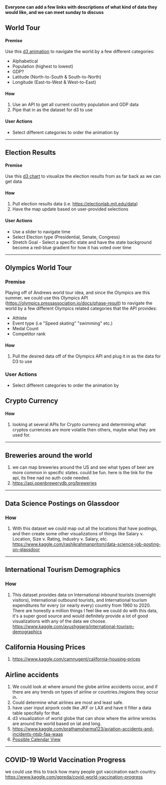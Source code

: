 #### Everyone can add a few links with descriptions of what kind of data they would like, and we can meet sunday to discuss #

## World Tour
#### Premise
Use this [d3 animation](https://observablehq.com/@d3/world-tour) to navigate the world by a few different categories:
* Alphabetical
* Population (highest to lowest)
* GDP?
* Latitude (North-to-South & South-to-North)
* Longitude (East-to-West & West-to-East)

#### How
1. Use an API to get all current country population and GDP data
2. Pipe that in as the dataset for d3 to use

#### User Actions
* Select different categories to order the animation by
----

## Election Results
#### Premise
Use this [d3 chart](https://observablehq.com/@d3/choropleth) to visualize the election results from as far back as we can get data

#### How
1. Pull election results data (i.e. https://electionlab.mit.edu/data)
2. Have the map update based on user-provided selections

#### User Actions
* Use a slider to navigate time
* Select Election type (Presidential, Senate, Congress)
* Stretch Goal - Select a specific state and have the state background become a red-blue gradient for how it has voted over time

----
## Olympics World Tour
### Premise 
Playing off of Andrews world tour idea, and since the Olympics are this summer, we could use this Olympics API (https://olympics.pressassociation.io/docs/phase-result) to navigate the world by a few different Olympics related categories that the API provides:
* Athlete 
* Event type (i.e "Speed skating" "swimming" etc.)
* Medal Count 
* Competitor rank

#### How 
1. Pull the desired data off of the Olympics API and plug it in as the data for D3 to use 

### User Actions
* Select different categories to order the animation by 

## Crypto Currency
#### How
1. looking at several APIs for Crypto currency and determining what cryptos currencies are more volatile then others, maybe what they are used for.
----
## Breweries around the world
1. we can map breweries around the US and see what types of beer are more common in specific states. could be fun. here is the link for the api, its free nad no auth code needed. 
2. https://api.openbrewerydb.org/breweries

----

## Data Science Postings on Glassdoor
### How
1. With this dataset we could map out all the locations that have postings, and then create some other visualizations of things like Salary v. Location, Size v. Rating, Industry v. Salary, etc. https://www.kaggle.com/rashikrahmanpritom/data-science-job-posting-on-glassdoor

----
## International Tourism Demographics
### How
1. This dataset provides data on International inbound tourists (overnight visitors), International outbound tourists, and International tourism expenditures for every (or nearly every) country from 1960 to 2020.  There are honestly a million things I feel like we could do with this data, it's a super good source and would definitely provide a lot of good visualizations with any of the data we choose. https://www.kaggle.com/ayushggarg/international-tourism-demographics

## California Housing Prices
1. https://www.kaggle.com/camnugent/california-housing-prices

## Airline accidents 
1. We could look at where around the globe airline accidents occur, and if there are any trends on types of airline or countries./regions they occur in. 
2. Could determine what airlines are most and least safe. 
3. have user input airpork code like JKF or LAX and have it filter a data table specifally for that. 
4. d3 visualization of world globe that can show where the airline wrecks are around the world based on lat and long. 
5. https://www.kaggle.com/prathamsharma123/aviation-accidents-and-incidents-ntsb-faa-waas
6. [Possible Calendar View](https://observablehq.com/@d3/calendar-view)


----

##  COVID-19 World Vaccination Progress
we could use this to track how many people got vaccination each country.
https://www.kaggle.com/gpreda/covid-world-vaccination-progress
